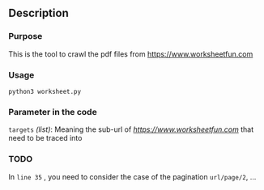 ## Description
### Purpose
This is the tool to crawl the pdf files from https://www.worksheetfun.com

### Usage
`python3 worksheet.py`

### Parameter in the code
`targets` *(list)*: Meaning the sub-url of *https://www.worksheetfun.com* that need to be traced into 

### TODO
In `line 35` , you need to consider the case of the pagination
`url/page/2`, ...